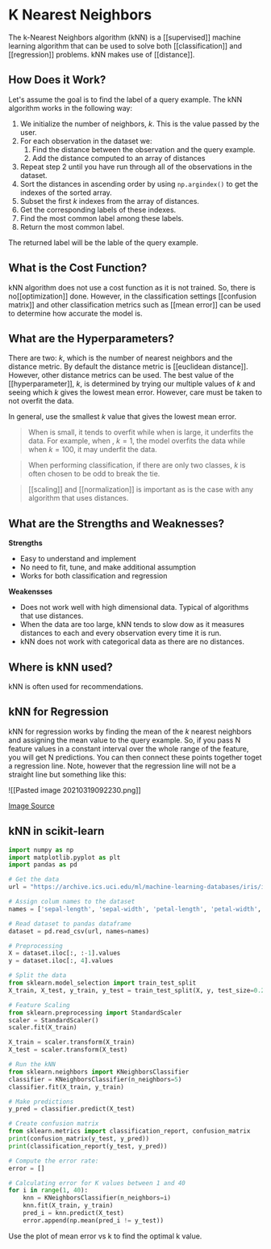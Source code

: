 # K Nearest Neighbors

The k-Nearest Neighbors algorithm (kNN) is a [[supervised]] machine learning algorithm that can be used to solve both [[classification]] and [[regression]] problems. kNN makes use of [[distance]]. 

## How Does it Work? 

Let's assume the goal is to find the label of a query example. The kNN algorithm works in the following way: 

1. We initialize the number of neighbors, $k$. This is the value passed by the user. 
2. For each observation in the dataset we: 
	1. Find the distance between the observation and the query example.
	2. Add the distance computed to an array of distances
3. Repeat step 2 until you have run through all of the observations in the dataset.
4. Sort the distances in ascending order by using `np.argindex()` to get the indexes of the sorted array.
5. Subset the first $k$ indexes from the array of distances. 
6. Get the corresponding labels of these indexes.
7. Find the most common label among these labels. 
8. Return the most common label. 

The returned label will be the lable of the query example. 

## What is the Cost Function? 

kNN algorithm does not use a cost function as it is not trained. So, there is no[[optimization]] done. However, in the classification settings [[confusion matrix]] and other classification metrics such as [[mean error]] can be used to determine how accurate the model is. 

## What are the Hyperparameters?

There are two: $k$, which is the number of nearest neighbors and the distance metric. By default the distance metric is [[euclidean distance]]. However, other distance metrics can be used. The best value of the [[hyperparameter]], $k$, is determined by trying our multiple values of $k$ and seeing which $k$ gives the lowest mean error. However, care must be taken to not overfit the data. 

In general, use the smallest $k$ value that gives the lowest mean error. 

> When  is small, it tends to overfit while when is large, it underfits the data. For example, when , $k=1$, the model overfits the data while when $k=100$, it may underfit the data.

> When performing classification, if there are only two classes, $k$ is often chosen to be odd to break the tie.

> [[scaling]] and [[normalization]] is important as is the case with any algorithm that uses distances.

## What are the Strengths and Weaknesses?

**Strengths**
* Easy to understand and implement
* No need to fit, tune, and make additional assumption
* Works for both classification and regression

**Weakensses**

* Does not work well with high dimensional data. Typical of algorithms that use distances. 
* When the data are too large, kNN tends to slow dow as it measures distances to each and every observation every time it is run. 
* kNN does not work with categorical data as there are no distances.

## Where is kNN used? 

kNN is often used for recommendations. 

## kNN for Regression

kNN for regression works by finding the mean of the $k$ nearest neighbors and assigning the mean value to the query example. So, if you pass N feature values in a constant interval over the whole range of the feature, you will get N predictions. You can then connect these points together toget a regression line. Note, however that the regression line will not be a straight line but something like this: 

![[Pasted image 20210319092230.png]]

[Image Source](https://towardsdatascience.com/the-basics-knn-for-classification-and-regression-c1e8a6c955)

## kNN in scikit-learn

```python
import numpy as np
import matplotlib.pyplot as plt
import pandas as pd

# Get the data
url = "https://archive.ics.uci.edu/ml/machine-learning-databases/iris/iris.data" 

# Assign colum names to the dataset
names = ['sepal-length', 'sepal-width', 'petal-length', 'petal-width', 'Class']

# Read dataset to pandas dataframe
dataset = pd.read_csv(url, names=names)

# Preprocessing
X = dataset.iloc[:, :-1].values
y = dataset.iloc[:, 4].values

# Split the data
from sklearn.model_selection import train_test_split
X_train, X_test, y_train, y_test = train_test_split(X, y, test_size=0.20)

# Feature Scaling
from sklearn.preprocessing import StandardScaler
scaler = StandardScaler()
scaler.fit(X_train)

X_train = scaler.transform(X_train)
X_test = scaler.transform(X_test)

# Run the kNN
from sklearn.neighbors import KNeighborsClassifier
classifier = KNeighborsClassifier(n_neighbors=5)
classifier.fit(X_train, y_train)

# Make predictions
y_pred = classifier.predict(X_test)

# Create confusion matrix
from sklearn.metrics import classification_report, confusion_matrix
print(confusion_matrix(y_test, y_pred))
print(classification_report(y_test, y_pred))

# Compute the error rate: 
error = []

# Calculating error for K values between 1 and 40
for i in range(1, 40):
    knn = KNeighborsClassifier(n_neighbors=i)
    knn.fit(X_train, y_train)
    pred_i = knn.predict(X_test)
    error.append(np.mean(pred_i != y_test))
```

Use the plot of mean error vs k to find the optimal k value.